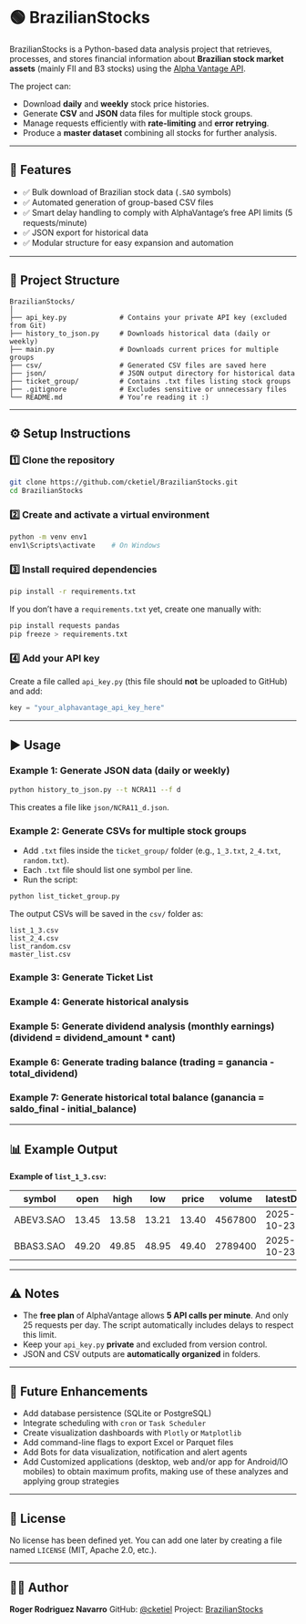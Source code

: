 # 🟢 BrazilianStocks

BrazilianStocks is a Python-based data analysis project that retrieves, processes, and stores financial information about **Brazilian stock market assets** (mainly FII and B3 stocks) using the [Alpha Vantage API](https://www.alphavantage.co/).

The project can:

* Download **daily** and **weekly** stock price histories.
* Generate **CSV** and **JSON** data files for multiple stock groups.
* Manage requests efficiently with **rate-limiting** and **error retrying**.
* Produce a **master dataset** combining all stocks for further analysis.

---

## 🚀 Features

* ✅ Bulk download of Brazilian stock data (`.SAO` symbols)
* ✅ Automated generation of group-based CSV files
* ✅ Smart delay handling to comply with AlphaVantage’s free API limits (5 requests/minute)
* ✅ JSON export for historical data
* ✅ Modular structure for easy expansion and automation

---

## 🧠 Project Structure

```
BrazilianStocks/
│
├── api_key.py             # Contains your private API key (excluded from Git)
├── history_to_json.py     # Downloads historical data (daily or weekly)
├── main.py                # Downloads current prices for multiple groups
├── csv/                   # Generated CSV files are saved here
├── json/                  # JSON output directory for historical data
├── ticket_group/          # Contains .txt files listing stock groups
├── .gitignore             # Excludes sensitive or unnecessary files
└── README.md              # You’re reading it :)
```

---

## ⚙️ Setup Instructions

### 1️⃣ Clone the repository

```bash
git clone https://github.com/cketiel/BrazilianStocks.git
cd BrazilianStocks
```

### 2️⃣ Create and activate a virtual environment

```bash
python -m venv env1
env1\Scripts\activate    # On Windows
```

### 3️⃣ Install required dependencies

```bash
pip install -r requirements.txt
```

If you don’t have a `requirements.txt` yet, create one manually with:

```bash
pip install requests pandas
pip freeze > requirements.txt
```

### 4️⃣ Add your API key

Create a file called `api_key.py` (this file should **not** be uploaded to GitHub) and add:

```python
key = "your_alphavantage_api_key_here"
```

---

## ▶️ Usage

### Example 1: Generate JSON data (daily or weekly)

```bash
python history_to_json.py --t NCRA11 --f d
```

This creates a file like `json/NCRA11_d.json`.

### Example 2: Generate CSVs for multiple stock groups

* Add `.txt` files inside the `ticket_group/` folder (e.g., `1_3.txt`, `2_4.txt`, `random.txt`).
* Each `.txt` file should list one symbol per line.
* Run the script:

```bash
python list_ticket_group.py
```

The output CSVs will be saved in the `csv/` folder as:

```
list_1_3.csv
list_2_4.csv
list_random.csv
master_list.csv
```
### Example 3: Generate Ticket List
### Example 4: Generate historical analysis
### Example 5: Generate dividend analysis (monthly earnings) (dividend = dividend_amount * cant)
### Example 6: Generate trading balance (trading = ganancia - total_dividend)
### Example 7: Generate historical total balance (ganancia = saldo_final - initial_balance)
  
---

## 📊 Example Output

**Example of `list_1_3.csv`:**

| symbol    | open  | high  | low   | price | volume  | latestDay  | previousClose | change | changePercent |
| --------- | ----- | ----- | ----- | ----- | ------- | ---------- | ------------- | ------ | ------------- |
| ABEV3.SAO | 13.45 | 13.58 | 13.21 | 13.40 | 4567800 | 2025-10-23 | 13.50         | -0.10  | -0.74%        |
| BBAS3.SAO | 49.20 | 49.85 | 48.95 | 49.40 | 2789400 | 2025-10-23 | 49.10         | +0.30  | +0.61%        |

---

## ⚠️ Notes

* The **free plan** of AlphaVantage allows **5 API calls per minute**. And only 25 requests per day.
  The script automatically includes delays to respect this limit.
* Keep your `api_key.py` **private** and excluded from version control.
* JSON and CSV outputs are **automatically organized** in folders.

---

## 🧩 Future Enhancements

* Add database persistence (SQLite or PostgreSQL)
* Integrate scheduling with `cron` or `Task Scheduler`
* Create visualization dashboards with `Plotly` or `Matplotlib`
* Add command-line flags to export Excel or Parquet files
* Add Bots for data visualization, notification and alert agents
* Add Customized applications (desktop, web and/or app for Android/IO mobiles) to obtain maximum profits, making use of these analyzes and applying group strategies

---

## 📜 License

No license has been defined yet.
You can add one later by creating a file named `LICENSE` (MIT, Apache 2.0, etc.).

---

## 👨‍💻 Author

**Roger Rodriguez Navarro**
GitHub: [@cketiel](https://github.com/cketiel)
Project: [BrazilianStocks](https://github.com/cketiel/BrazilianStocks)
